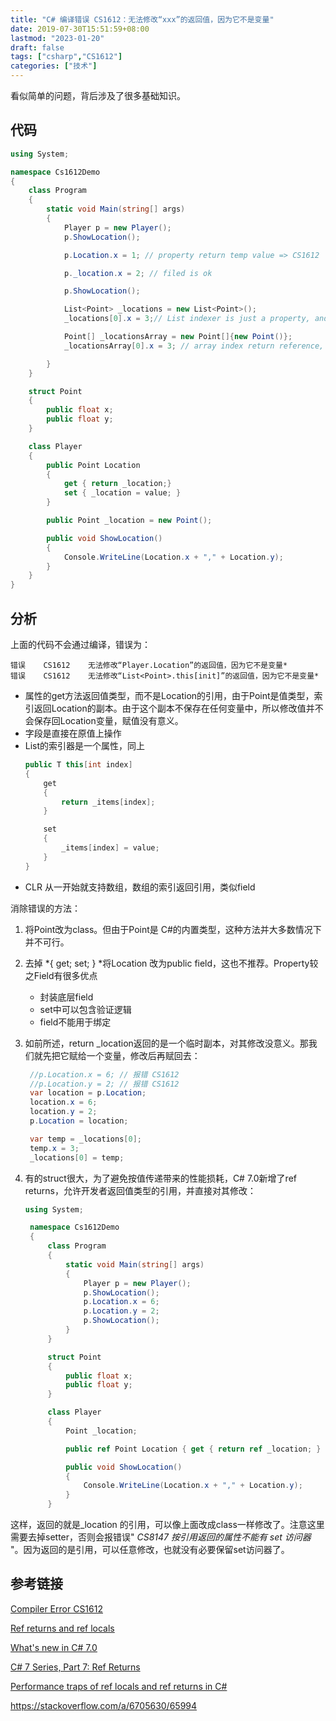 ```yaml
---
title: "C# 编译错误 CS1612：无法修改“xxx”的返回值，因为它不是变量"
date: 2019-07-30T15:51:59+08:00
lastmod: "2023-01-20"
draft: false
tags: ["csharp","CS1612"]
categories: ["技术"]
---
```


看似简单的问题，背后涉及了很多基础知识。<!--more-->

## 代码 ##

```csharp
using System;

namespace Cs1612Demo
{
    class Program
    {
        static void Main(string[] args)
        {
            Player p = new Player();
            p.ShowLocation();

            p.Location.x = 1; // property return temp value => CS1612

            p._location.x = 2; // filed is ok

            p.ShowLocation();

            List<Point> _locations = new List<Point>();
            _locations[0].x = 3;// List indexer is just a property, and property return temp value => CS1612CS1612

            Point[] _locationsArray = new Point[]{new Point()};
            _locationsArray[0].x = 3; // array index return reference, ok

        }
    }

    struct Point
    {
        public float x;
        public float y;
    }

    class Player
    {
        public Point Location
        {
            get { return _location;}
            set { _location = value; }
        }

        public Point _location = new Point();

        public void ShowLocation()
        {
            Console.WriteLine(Location.x + "," + Location.y);
        }
    }
}
```

## 分析 ##

上面的代码不会通过编译，错误为：

```nohighlight
错误    CS1612    无法修改“Player.Location”的返回值，因为它不是变量*
错误    CS1612    无法修改“List<Point>.this[init]”的返回值，因为它不是变量*
```

* 属性的get方法返回值类型，而不是Location的引用，由于Point是值类型，索引返回Location的副本。由于这个副本不保存在任何变量中，所以修改值并不会保存回Location变量，赋值没有意义。
* 字段是直接在原值上操作
* List的索引器是一个属性，同上
    ```csharp
    public T this[int index] 
    {
        get 
        {
            return _items[index]; 
        }

        set 
        {
            _items[index] = value;
        }
    }
    ```
* CLR 从一开始就支持数组，数组的索引返回引用，类似field

消除错误的方法：

1. 将Point改为class。但由于Point是 C#的内置类型，这种方法并大多数情况下并不可行。

2. 去掉 *{ get; set; } *将Location 改为public field，这也不推荐。Property较之Field有很多优点

   * 封装底层field
   * set中可以包含验证逻辑
   * field不能用于绑定

3. 如前所述，return _location返回的是一个临时副本，对其修改没意义。那我们就先把它赋给一个变量，修改后再赋回去：

   ```csharp
    //p.Location.x = 6; // 报错 CS1612
    //p.Location.y = 2; // 报错 CS1612
    var location = p.Location;
    location.x = 6;
    location.y = 2;
    p.Location = location;

    var temp = _locations[0];
    temp.x = 3;
    _locations[0] = temp;
   ```

4. 有的struct很大，为了避免按值传递带来的性能损耗，C# 7.0新增了ref returns，允许开发者返回值类型的引用，并直接对其修改：

   ```csharp
   using System;

    namespace Cs1612Demo
    {
        class Program
        {
            static void Main(string[] args)
            {
                Player p = new Player();
                p.ShowLocation();
                p.Location.x = 6;
                p.Location.y = 2;
                p.ShowLocation();
            }
        }

        struct Point
        {
            public float x;
            public float y;
        }

        class Player
        {
            Point _location;

            public ref Point Location { get { return ref _location; } }

            public void ShowLocation()
            {
                Console.WriteLine(Location.x + "," + Location.y);
            }
        }
   ```

这样，返回的就是_location 的引用，可以像上面改成class一样修改了。注意这里需要去掉setter，否则会报错误" *CS8147    按引用返回的属性不能有 set 访问器* "。因为返回的是引用，可以任意修改，也就没有必要保留set访问器了。

## 参考链接 ##

[Compiler Error CS1612](https://docs.microsoft.com/en-us/dotnet/csharp/language-reference/compiler-messages/cs1612)

[Ref returns and ref locals](https://docs.microsoft.com/en-us/dotnet/csharp/programming-guide/classes-and-structs/ref-returns)

[What's new in C# 7.0](https://docs.microsoft.com/en-us/dotnet/csharp/whats-new/csharp-7)

[C# 7 Series, Part 7: Ref Returns](https://blogs.msdn.microsoft.com/mazhou/2017/12/12/c-7-series-part-7-ref-returns/)

[Performance traps of ref locals and ref returns in C#
](https://devblogs.microsoft.com/premier-developer/performance-traps-of-ref-locals-and-ref-returns-in-c/)

https://stackoverflow.com/a/6705630/65994


